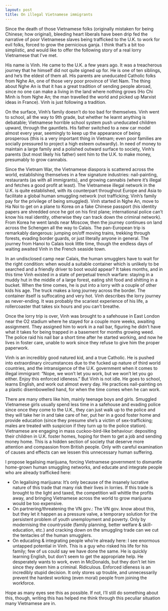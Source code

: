 ```yaml
---
layout: post
title: On illegal Vietnamese immigrants
---
```


Since the death of those Vietnamese folks (originally mistaken for being Chinese; how original), bleeding heart liberals have been drip fed the narrative of poor Vietnamese slaves being trafficked to the U.K. to work for evil folks, forced to grow the pernicious ganja. I think that’s a bit too simplistic, and would like to offer the following story of a real lorry Vietnamese that I’ve met.

His name is Vinh. He came to the U.K. a few years ago. It was a treacherous journey that he himself did not quite signed up for. He is one of ten siblings, and he’s the eldest of them all. His parents are uneducated Catholic folks from Nghe An, one of those very poor province of Viet Nam. The thing about Nghe An is that it has a great tradition of sending people abroad, since no one can make a living in the land where nothing grows (Ho Chi Minh is from Nghe An; the man travelled the world and picked up Marxist ideas in France). Vinh is just following a tradition.

On the surface, Vinh’s family doesn’t do too bad for themselves. Vinh went to school, all the way to 9th grade, but whether he learnt anything is debatable; Vietnamese horrible school system push uneducated children upward, through the gauntlets. His father switched to a new car model almost every year, seemingly to keep up the appearance of being prosperous (this is a very important thing in Vietnam; even poor families are socially pressured to project a high esteem outwardly). In need of money to maintain a large family and a polished outward surface to society, Vinh’s parents (but most likely his father) sent him to the U.K. to make money, presumably to grow cannabis.

Since the Vietnam War, the Vietnamese diaspora is scattered across the world, establishing themselves in a few signature industries: nail-painting, restaurants (as with all immigrants), and growing cannabis (where it’s illegal and fetches a good profit at least). The Vietnamese illegal network in the U.K. is quite established, with its counterpart throughout Europe and Asia to facilitate a global human smuggling network (not trafficking; Vinh’s family pay for the privilege of being smuggled). Vinh started in Nghe An, move to Ha Noi to get on a plane to Korea on a fake Chinese passport (his identity papers are shredded once he got on his first plane; international police can’t know his real identity, otherwise they can track down the criminal network). From Korea he went lands near Moscow, then the journey continues on land across the Schengen all the way to Calais. The pan-European trip is remarkably dangerous: jumping on/off moving trains, trekking through forests, evading border guards, or just literally anyone in general. The journey from Hanoi to Calais took little time, though the endless days of waiting awaited Vinh in the French seaside town.

In an undisclosed camp near Calais, the human smugglers have to wait for the right condition: when would a suitable container which is unlikely to be searched and a friendly driver to boot would appear? It takes months, and in this time Vinh existed in a state of perpetual trench warfare: staying in a muddy hut in the middle of a large forest, eating shit food and shitting in a bucket. When the time comes, he is put into a lorry with a couple of other kids his age. The truck makes a long journey across the border. The container itself is suffocating and very hot. Vinh describes the lorry journey as never-ending. It was probably the scariest experience of his life, a rollercoaster that takes six hours and you can’t breathe.

Once the lorry trip is over, Vinh was brought to a safehouse in East London near the O2 stadium where he stayed for a couple more weeks, awaiting assignment. They assigned him to work in a nail bar, figuring he didn’t have what it takes for being trapped in a basement for months growing weed. The police raid his nail bar a short time after he started working, and now he lives in foster care, unable to work since they refuse to give him the proper paperwork.

Vinh is an incredibly good natured kid, and a true Catholic. He is pushed into extraordinary circumstances due to the fucked up nature of third world countries, and the intransigence of the U.K. government when it comes to illegal immigrant: “Nope, we won’t let you work, but we won’t let you go either. Enjoy this enforced idleness.” But Vinh is not idle. He goes to school, learns English, and work out almost every day. He practices nail-painting on a plastic disembowelled hand, for when the time comes when he can work.

There are many others like him, mainly teenage boys and girls. Smuggled Vietnamese girls usually spend less time in a safehouse and evading police since once they come to the U.K., they can just walk up to the police and they will take her in and take care of her, put her in a good foster home and provide education (since they presume she’s a victim of sex-trafficking; males are treated with suspicion if they turn up to the police station). Vietnamese are engaging in mass cuckoo-bird-like behaviour: depositing their children in U.K. foster homes, hoping for them to get a job and sending money home. This is a hidden section of society that deserve more attention and compassion from British people. Only with careful examination of causes and effects can we lessen this unnecessary human suffering.

I propose legalising marijuana, forcing Vietnamese government to dismantle home-grown human smuggling networks, and educate and integrate people who are already trafficked here:
-	On legalising marijuana: It’s only because of the insanely lucrative nature of this trade that many risk their lives in lorries. If this trade is brought to the light and taxed, the competition will whittle the profits away, and bringing Vietnamese across the world to grow marijuana would be too expensive.
-	On partnering/threatening the VN gov.: The VN gov. know about this, but they let it happen as a pressure valve, a temporary solution for the persistent problem of youth unemployment and poverty. Only by modernising the countryside (family planning, better welfare & skill-education, etc.) and cracking down on the smuggling trade can we cut the tentacles of the human smugglers.
-	On educating & integrating people who’re already here: I see enormous untapped potential in Vinh. This is a guy who risked his life for his family; few of us could say we have done the same. He is quickly learning English, but don’t seem to get the appropriate help. He desperately wants to work, even in McDonalds, but they don’t let him since they deem him a criminal. Ridiculous. Enforced idleness is an incredibly stupid decision. It only stores up trouble, and unnecessarily prevent the hardest working (even moral) people from joining the workforce.

Hope as many eyes see this as possible. If not, I’ll still do something about this, though, writing this has helped me think through this peculiar situation many Vietnamese are in.